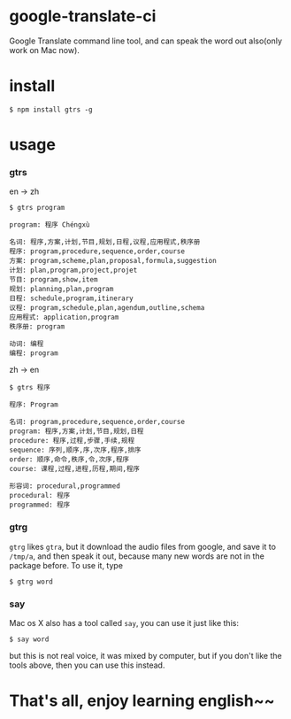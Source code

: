 google-translate-ci
===================

Google Translate command line tool, and can speak the word out also(only work on Mac now).

install
======
```
$ npm install gtrs -g
```

usage
====

### gtrs

en -> zh
```
$ gtrs program
```

```
program: 程序 Chéngxù

名词: 程序,方案,计划,节目,规划,日程,议程,应用程式,秩序册
程序: program,procedure,sequence,order,course
方案: program,scheme,plan,proposal,formula,suggestion
计划: plan,program,project,projet
节目: program,show,item
规划: planning,plan,program
日程: schedule,program,itinerary
议程: program,schedule,plan,agendum,outline,schema
应用程式: application,program
秩序册: program

动词: 编程
编程: program
```

zh -> en
```
$ gtrs 程序
```

```
程序: Program

名词: program,procedure,sequence,order,course
program: 程序,方案,计划,节目,规划,日程
procedure: 程序,过程,步骤,手续,规程
sequence: 序列,顺序,序,次序,程序,排序
order: 顺序,命令,秩序,令,次序,程序
course: 课程,过程,进程,历程,期间,程序

形容词: procedural,programmed
procedural: 程序
programmed: 程序
```

### gtrg
`gtrg` likes `gtra`, but it download the audio files from google, and save it to `/tmp/a`, and then speak it out, because
many new words are not in the package before.
To use it, type
```
$ gtrg word
```

### say
Mac os X also has a tool called `say`, you can use it just like this:
```
$ say word
```
but this is not real voice, it was mixed by computer, but if you don't like the tools above, then you can use this instead.

# That's all, enjoy learning english~~
